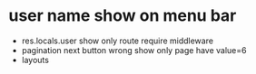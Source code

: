 # user name show on menu bar
- res.locals.user show only route require middleware
- pagination next button wrong show only page have value=6
- layouts